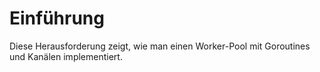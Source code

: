 # Einführung

Diese Herausforderung zeigt, wie man einen Worker-Pool mit Goroutines und Kanälen implementiert.
